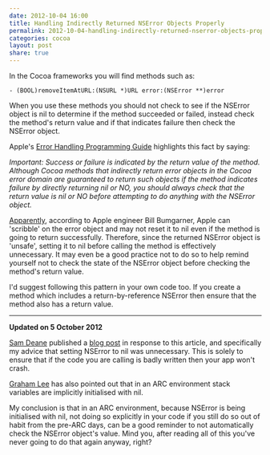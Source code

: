 ```yaml
---
date: 2012-10-04 16:00
title: Handling Indirectly Returned NSError Objects Properly
permalink: 2012-10-04-handling-indirectly-returned-nserror-objects-properly
categories: cocoa
layout: post
share: true
---
```


In the Cocoa frameworks you will find methods such as:

	- (BOOL)removeItemAtURL:(NSURL *)URL error:(NSError **)error

When you use these methods you should not check to see if the NSError object is nil to determine if the method succeeded or failed, instead check the method's return value and if that indicates failure then check the NSError object.

Apple's [Error Handling Programming Guide](http://developer.apple.com/mac/library/documentation/cocoa/Conceptual/ErrorHandlingCocoa/CreateCustomizeNSError/CreateCustomizeNSError.html#//apple_ref/doc/uid/TP40001806-CH204-SW2) highlights this fact by saying:

<cite>Important: Success or failure is indicated by the return value of the method. Although Cocoa methods that indirectly return error objects in the Cocoa error domain are guaranteed to return such objects if the method indicates failure by directly returning nil or NO, you should always check that the return value is nil or NO before attempting to do anything with the NSError object.</cite>

[Apparently](https://twitter.com/bbum/status/6131130082), according to Apple engineer Bill Bumgarner,  Apple can 'scribble' on the error object and may not reset it to nil even if the method is going to return successfully. Therefore, since the returned NSError object is 'unsafe', setting it to nil before calling the method is effectively unnecessary. It may even be a good practice not to do so to help remind yourself not to check the state of the NSError object before checking the method's return value.

I'd suggest following this pattern in your own code too. If you create a method which includes a return-by-reference NSError then ensure that the method also has a return value.

---

__Updated on 5 October 2012__

[Sam Deane](https://twitter.com/samdeane) published a [blog post](http://www.bornsleepy.com/bornsleepy/nserror-and-paranoia) in response to this article, and specifically my advice that setting NSError to nil was unnecessary.  This is solely to ensure that if the code you are calling is badly written then your app won't crash.

[Graham Lee](https://twitter.com/secboffin) has also pointed out that in an ARC environment stack variables are implicitly initialised with nil.

My conclusion is that in an ARC environment, because NSError is being initialised with nil, not doing so explicitly in your code if you still do so out of habit from the pre-ARC days, can be a good reminder to not automatically check the NSError object's value. Mind you, after reading all of this you've never going to do that again anyway, right?
